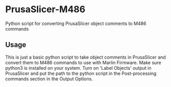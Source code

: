 # PrusaSlicer-M486
Python script for converting PrusaSlicer object comments to M486 commands


## Usage
This is just a basic python script to take object comments in PrusaSlicer and convert them to M486 commands to use with Marlin Firmware. Make sure python3 is installed on your system. Turn on 'Label Objects' output in PrusaSlicer and put the path to the python script in the Post-processing commands section in the Output Options. 
